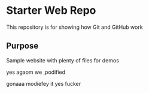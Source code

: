 # Starter Web Repo

This repository is for showing how Git and GitHub work

## Purpose

Sample website with plenty of files for demos


yes agaom we ,podified

gonaaa modiefey it yes fucker